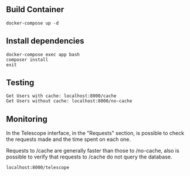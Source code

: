 ## Build Container

```
docker-compose up -d
```

## Install dependencies

```
docker-compose exec app bash
composer install
exit
```

## Testing

```
Get Users with cache: localhost:8000/cache
Get Users without cache: localhost:8000/no-cache
```

## Monitoring

In the Telescope interface, in the "Requests" section, is possible to check the requests made and the time spent on each one.

Requests to /cache are generally faster than those to /no-cache, also is possible to verify that requests to /cache do not query the database.

```
localhost:8000/telescope
```


